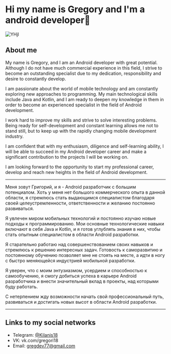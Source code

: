 # Hi my name is Gregory and I'm a android developer👋 #
![YHjl](https://user-images.githubusercontent.com/76473073/167352645-91c14b58-1ef4-434d-ac56-28ad2c3c873f.gif)
## About me

My name is Gregory, and I am an Android developer with great potential. Although I do not have much commercial experience in this field, I strive to become an outstanding specialist due to my dedication, responsibility and desire to constantly develop.

I am passionate about the world of mobile technology and am constantly exploring new approaches to programming. My main technological skills include Java and Kotlin, and I am ready to deepen my knowledge in them in order to become an experienced specialist in the field of Android development.

I work hard to improve my skills and strive to solve interesting problems. Being ready for self-development and constant learning allows me not to stand still, but to keep up with the rapidly changing mobile development industry.

I am confident that with my enthusiasm, diligence and self-learning ability, I will be able to succeed in my Android developer career and make a significant contribution to the projects I will be working on.

I am looking forward to the opportunity to start my professional career, develop and reach new heights in the field of Android development.

---------------------------------------------------------------------------

Меня зовут Григорий, и я - Android разработчик с большим потенциалом. Хоть у меня нет большого коммерческого опыта в данной области, я стремлюсь стать выдающимся специалистом благодаря своей целеустремленности, ответственности и желанию постоянно развиваться.

Я увлечен миром мобильных технологий и постоянно изучаю новые подходы к программированию. Мои основные технологические навыки включают в себя Java и Kotlin, и я готов углублять знания в них, чтобы стать опытным специалистом в области Android разработки.

Я старательно работаю над совершенствованием своих навыков и стремлюсь к решению интересных задач. Готовость к саморазвитию и постоянному обучению позволяет мне не стоять на месте, а идти в ногу с быстро меняющейся индустрией мобильной разработки.

Я уверен, что с моим энтузиазмом, усердием и способностью к самообучению, я смогу добиться успеха в карьере Android разработчика и внести значительный вклад в проекты, над которыми буду работать.

С нетерпением жду возможности начать свой профессиональный путь, развиваться и достигать новых высот в области Android разработки.
***
## Links to my social networks
+ Telegram: [@Kilanis18](https://t.me/Kilanis18)
+ VK: vk.com/gregori18
+ Email: gregdev77@gmail.com
